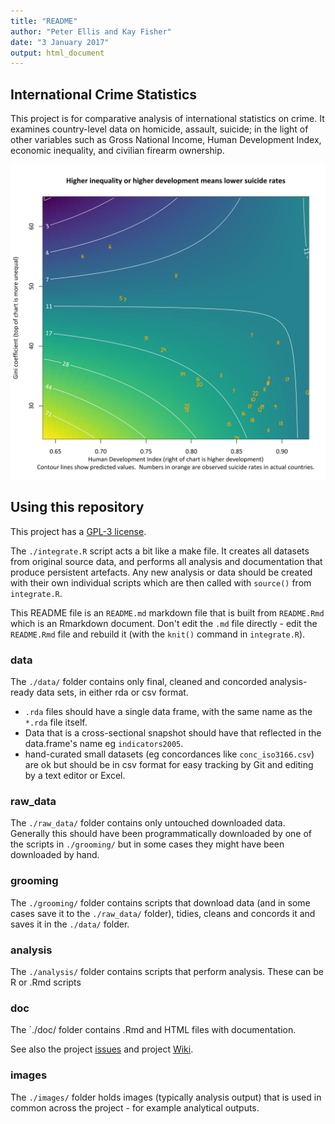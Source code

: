 ```yaml
---
title: "README"
author: "Peter Ellis and Kay Fisher"
date: "3 January 2017"
output: html_document
---
```




## International Crime Statistics

This project is for comparative analysis of international statistics on crime.  It examines country-level data on homicide, assault, suicide; in the light of other variables such as Gross National Income, Human Development Index, economic inequality, and civilian firearm ownership.

![suicide](/images/suicide-hdi-gini.png)

## Using this repository

This project has a [GPL-3 license](LICENSE).

The `./integrate.R` script acts a bit like a make file.  It creates all datasets from original source data, and performs all analysis and documentation that produce persistent artefacts.  Any new analysis or data should be created with their own individual scripts which are then called with `source()` from `integrate.R`.

This README file is an `README.md` markdown file that is built from `README.Rmd` which is an Rmarkdown document.  Don't edit the `.md` file directly - edit the `README.Rmd` file and rebuild it (with the `knit()` command in `integrate.R`).

### data
The `./data/` folder contains only final, cleaned and concorded analysis-ready data sets, in either rda or csv format.  

- `.rda` files should have a single data frame, with the same name as the `*.rda` file itself.
-  Data that is a cross-sectional snapshot should have that reflected in the data.frame's name eg `indicators2005`.
- hand-curated small datasets (eg concordances like `conc_iso3166.csv`) are ok but should be in csv format for easy tracking by Git and editing by a text editor or Excel.

### raw_data
The `./raw_data/` folder contains only untouched downloaded data.  Generally this should have been programmatically downloaded by one of the scripts in `./grooming/` but in some cases they might have been downloaded by hand.


### grooming
The `./grooming/` folder contains scripts that download data (and in some cases save it to the `./raw_data/` folder), tidies, cleans and concords it and saves it in the `./data/` folder.

### analysis
The `./analysis/` folder contains scripts that perform analysis.  These can be R or .Rmd scripts

### doc
The `./doc/ folder contains .Rmd and HTML files with documentation.

See also the project [issues](https://github.com/ellisp/international-crime-stats/issues) and project [Wiki](https://github.com/ellisp/international-crime-stats/wiki).

### images
The `./images/` folder holds images (typically analysis output) that is used in common across the project - for example analytical outputs.


